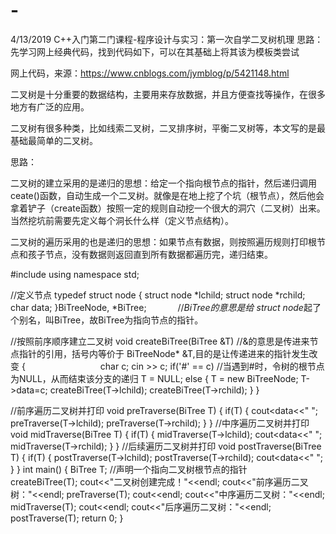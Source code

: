 # -
4/13/2019 C++入门第二门课程-程序设计与实习：第一次自学二叉树机理
思路：先学习网上经典代码，找到代码如下，可以在其基础上将其该为模板类尝试

网上代码，来源：https://www.cnblogs.com/jymblog/p/5421148.html

二叉树是十分重要的数据结构，主要用来存放数据，并且方便查找等操作，在很多地方有广泛的应用。

二叉树有很多种类，比如线索二叉树，二叉排序树，平衡二叉树等，本文写的是最基础最简单的二叉树。

思路：

二叉树的建立采用的是递归的思想：给定一个指向根节点的指针，然后递归调用ceate()函数，自动生成一个二叉树。就像是在地上挖了个坑（根节点），然后他会拿着铲子（create函数）按照一定的规则自动挖一个很大的洞穴（二叉树）出来。当然挖坑前需要先定义每个洞长什么样（定义节点结构）。

二叉树的遍历采用的也是递归的思想：如果节点有数据，则按照遍历规则打印根节点和孩子节点，没有数据则返回直到所有数据都遍历完，递归结束。

#include<iostream>
using namespace std;

//定义节点
typedef struct node
{
    struct node *lchild;
    struct node *rchild;
    char data;
}BiTreeNode, *BiTree; 　　　 //*BiTree的意思是给 struct node*起了个别名，叫BiTree，故BiTree为指向节点的指针。


//按照前序顺序建立二叉树
void createBiTree(BiTree &T) //&的意思是传进来节点指针的引用，括号内等价于 BiTreeNode* &T,目的是让传递进来的指针发生改变
{               　　　　　　　　 
    char c;
    cin >> c;
    if('#' == c)             //当遇到#时，令树的根节点为NULL，从而结束该分支的递归
        T = NULL;
    else
    {
        T = new BiTreeNode;
        T->data=c;
        createBiTree(T->lchild);
        createBiTree(T->rchild);
    }
}

//前序遍历二叉树并打印
void preTraverse(BiTree T)
{
    if(T)
    {
        cout<<T->data<<" ";
        preTraverse(T->lchild);
        preTraverse(T->rchild);
    }
}
//中序遍历二叉树并打印
void midTraverse(BiTree T)
{
    if(T)
    {
        midTraverse(T->lchild);
        cout<<T->data<<" ";
        midTraverse(T->rchild);
    }
}
//后续遍历二叉树并打印
void postTraverse(BiTree T)
{
    if(T)
    {
        postTraverse(T->lchild);
        postTraverse(T->rchild);
        cout<<T->data<<" ";
    }
}
int main()
{
    BiTree T;               //声明一个指向二叉树根节点的指针               
    createBiTree(T);
    cout<<"二叉树创建完成！"<<endl;
    cout<<"前序遍历二叉树："<<endl;
    preTraverse(T);
    cout<<endl;
    cout<<"中序遍历二叉树："<<endl;
    midTraverse(T);
    cout<<endl;
    cout<<"后序遍历二叉树："<<endl;
    postTraverse(T);
    return 0;
}

